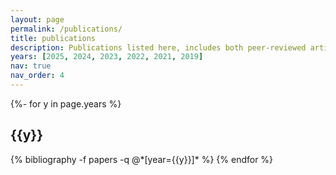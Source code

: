 ```yaml
---
layout: page
permalink: /publications/
title: publications
description: Publications listed here, includes both peer-reviewed articles and pre-prints
years: [2025, 2024, 2023, 2022, 2021, 2019]
nav: true
nav_order: 4
---
```

<!-- _pages/publications.md -->
<div class="publications">

{%- for y in page.years %}
  <h2 class="year">{{y}}</h2>
  {% bibliography -f papers -q @*[year={{y}}]* %}
{% endfor %}

</div>
